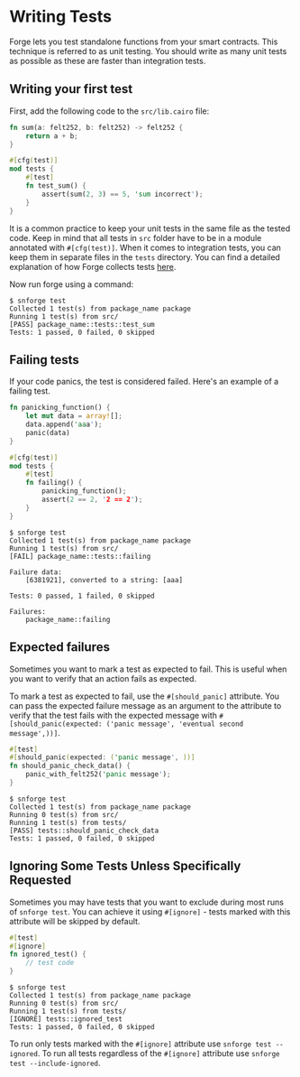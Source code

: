 # Writing Tests

Forge lets you test standalone functions from your smart contracts. This technique is referred to as unit testing. You
should write as many unit tests as possible as these are faster than integration tests.

## Writing your first test

First, add the following code to the `src/lib.cairo` file:

```rust
fn sum(a: felt252, b: felt252) -> felt252 {
    return a + b;
}

#[cfg(test)]
mod tests {
    #[test]
    fn test_sum() {
        assert(sum(2, 3) == 5, 'sum incorrect');
    }
}
```

It is a common practice to keep your unit tests in the same file as the tested code. 
Keep in mind that all tests in `src` folder have to be in a module annotated with `#[cfg(test)]`.
When it comes to integration tests, you can keep them in separate files in the `tests` directory.
You can find a detailed explanation of how Forge collects tests [here](test-collection.md).

Now run forge using a command:

```shell
$ snforge test
Collected 1 test(s) from package_name package
Running 1 test(s) from src/
[PASS] package_name::tests::test_sum
Tests: 1 passed, 0 failed, 0 skipped
```

## Failing tests

If your code panics, the test is considered failed. Here's an example of a failing test.

```rust
fn panicking_function() {
    let mut data = array![];
    data.append('aaa');
    panic(data)
}

#[cfg(test)]
mod tests {
    #[test]
    fn failing() {
        panicking_function();
        assert(2 == 2, '2 == 2');
    }
}
```

```shell
$ snforge test
Collected 1 test(s) from package_name package
Running 1 test(s) from src/
[FAIL] package_name::tests::failing

Failure data:
    [6381921], converted to a string: [aaa]

Tests: 0 passed, 1 failed, 0 skipped

Failures:
    package_name::failing
```

## Expected failures

Sometimes you want to mark a test as expected to fail. This is useful when you want to verify that an action fails as
expected.

To mark a test as expected to fail, use the `#[should_panic]` attribute. You can pass the expected failure message as an
argument to the attribute to verify that the test fails with the expected message
with `#[should_panic(expected: ('panic message', 'eventual second message',))]`.

```rust
#[test]
#[should_panic(expected: ('panic message', ))]
fn should_panic_check_data() {
    panic_with_felt252('panic message');
}
```

```shell
$ snforge test
Collected 1 test(s) from package_name package
Running 0 test(s) from src/
Running 1 test(s) from tests/
[PASS] tests::should_panic_check_data
Tests: 1 passed, 0 failed, 0 skipped
```

## Ignoring Some Tests Unless Specifically Requested

Sometimes you may have tests that you want to exclude during most runs of `snforge test`.
You can achieve it using `#[ignore]` - tests marked with this attribute will be skipped by default.

```rust
#[test]
#[ignore]
fn ignored_test() {
    // test code
}
```

```shell
$ snforge test
Collected 1 test(s) from package_name package
Running 0 test(s) from src/
Running 1 test(s) from tests/
[IGNORE] tests::ignored_test
Tests: 1 passed, 0 failed, 0 skipped
```

To run only tests marked with the  `#[ignore]` attribute use `snforge test --ignored`. 
To run all tests regardless of the `#[ignore]` attribute use `snforge test --include-ignored`.

